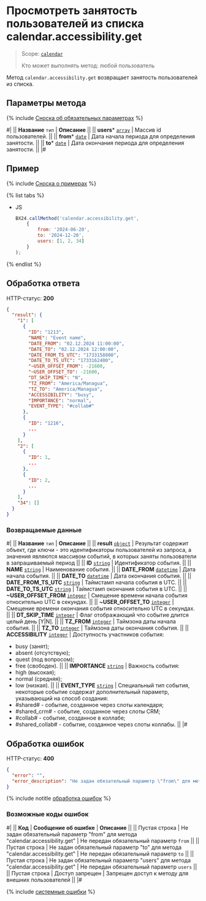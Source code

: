 # Просмотреть занятость пользователей из списка calendar.accessibility.get

> Scope: [`calendar`](../scopes/permissions.md)
>
> Кто может выполнять метод: любой пользователь

Метод `calendar.accessibility.get` возвращает занятость пользователей из списка.

## Параметры метода

{% include [Сноска об обязательных параметрах](../../_includes/required.md) %}

#|
|| **Название**
`тип` | **Описание** ||
|| **users***
[`array`](../data-types.md) | Массив id пользователей. ||
|| **from***
[`date`](../data-types.md) | Дата начала периода для определения занятости. ||
|| **to***
[`date`](../data-types.md) | Дата окончания периода для определения занятости. ||
|#

## Пример

{% include [Сноска о примерах](../../../_includes/examples.md) %}

{% list tabs %}

- JS

    ```js
    BX24.callMethod('calendar.accessibility.get',
        {
            from: '2024-06-20',
            to: '2024-12-20',
            users: [1, 2, 34]
        }
    );
    ```

{% endlist %}

## Обработка ответа

HTTP-статус: **200**

```json
{
  "result": {
    "1": [
      {
        "ID": "1213",
        "NAME": "Event name",
        "DATE_FROM": "02.12.2024 11:00:00",
        "DATE_TO": "02.12.2024 12:00:00",
        "DATE_FROM_TS_UTC": "1733158800",
        "DATE_TO_TS_UTC": "1733162400",
        "~USER_OFFSET_FROM": -21600,
        "~USER_OFFSET_TO": -21600,
        "DT_SKIP_TIME": "N",
        "TZ_FROM": "America/Managua",
        "TZ_TO": "America/Managua",
        "ACCESSIBILITY": "busy",
        "IMPORTANCE": "normal",
        "EVENT_TYPE": "#collab#"
      },
      {
        "ID": "1216",
        ...
      }
    ],
    "2": [
      {
        "ID": 1,
        ...
      },
      {
        "ID": 2,
        ...
      }
    ],
    "34": []
  }
}
```

### Возвращаемые данные

#|
|| **Название**
`тип` | **Описание** ||
|| **result**
[`object`](../data-types.md) | Результат содержит объект, где ключи - это идентификаторы пользователей из запроса, а значения являются массивом событий, в которых заняты пользователи в запрашиваемый период ||
|| **ID**
[`string`](../data-types.md) | Идентификатор события. ||
|| **NAME**
[`string`](../data-types.md) | Наименование события. ||
|| **DATE_FROM**
[`datetime`](../data-types.md) | Дата начала события. ||
|| **DATE_TO**
[`datetime`](../data-types.md) | Дата окончания события. ||
|| **DATE_FROM_TS_UTC**
[`string`](../data-types.md) | Таймстамп начала события в UTC. ||
|| **DATE_TO_TS_UTC**
[`string`](../data-types.md) | Таймстамп окончания события в UTC. ||
|| **~USER_OFFSET_FROM**
[`integer`](../data-types.md) | Смещение времени начала события относительно UTC в секундах. ||
|| **~USER_OFFSET_TO**
[`integer`](../data-types.md) | Смещение времени окончания события относительно UTC в секундах. ||
|| **DT_SKIP_TIME**
[`integer`](../data-types.md) | Флаг отображающий что событие длится целый день [Y\|N]. ||
|| **TZ_FROM**
[`integer`](../data-types.md) | Таймзона даты начала события. ||
|| **TZ_TO**
[`integer`](../data-types.md) | Таймзона даты окончания события. ||
|| **ACCESSIBILITY**
[`integer`](../data-types.md) | Доступность участников события:
- busy (занят);
- absent (отсутствую);
- quest (под вопросом);
- free (свободен). ||
|| **IMPORTANCE**
[`string`](../data-types.md) | Важность события:
- high (высокая);
- normal (средняя);
- low (низкая). ||
|| **EVENT_TYPE**
[`string`](../data-types.md) | Специальный тип события, некоторые событие содержат дополнительный параметр, указывающий на способ создания:
- #shared# - событие, созданное через слоты календаря;
- #shared_crm# - событие, созданное через слоты CRM;
- #collab# - событие, созданное в коллабе;
- #shared_collab# - событие, созданное через слоты коллабы.
||
|#

## Обработка ошибок

HTTP-статус: **400**

```json
{
  "error": "",
  "error_description": "Не задан обязательный параметр \"from\" для метода \"calendar.accessibility.get\""
}
```
{% include notitle [обработка ошибок](../../_includes/error-info.md) %}

### Возможные коды ошибок

#|
|| **Код** | **Сообщение об ошибке** | **Описание** ||
|| Пустая строка | Не задан обязательный параметр "from" для метода "calendar.accessibility.get" | Не передан обязательный параметр `from` ||
|| Пустая строка | Не задан обязательный параметр "to" для метода "calendar.accessibility.get" | Не передан обязательный параметр `to` ||
|| Пустая строка | Не задан обязательный параметр "users" для метода "calendar.accessibility.get" | Не передан обязательный параметр `users` ||
|| Пустая строка | Доступ запрещен | Запрещен доступ к методу для внешних пользователей ||
|#

{% include [системные ошибки](../../_includes/system-errors.md) %}
